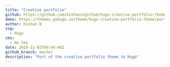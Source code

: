 ```yaml
---
title: "Creative portfolio"
github: https://github.com/kishaningithub/hugo-creative-portfolio-theme
demo: https://themes.gohugo.io/theme/hugo-creative-portfolio-theme/portfolio/
author: Kishan B
ssg:
  - Hugo
cms:
  - No Cms
date: 2016-11-02T09:44:46Z
github_branch: master
description: "Port of the creative portfolio theme to Hugo"
---
```

